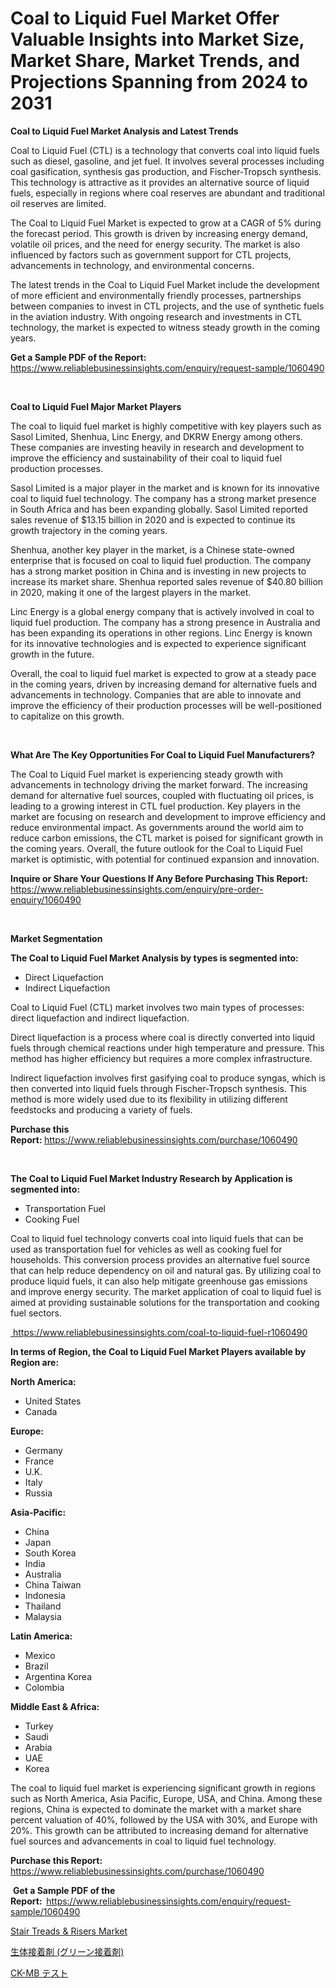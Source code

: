 <p><h1>Coal to Liquid Fuel Market Offer Valuable Insights into Market Size, Market Share, Market Trends, and Projections Spanning from 2024 to 2031</h1></p><p><strong>Coal to Liquid Fuel Market Analysis and Latest Trends</strong></p>
<p><p>Coal to Liquid Fuel (CTL) is a technology that converts coal into liquid fuels such as diesel, gasoline, and jet fuel. It involves several processes including coal gasification, synthesis gas production, and Fischer-Tropsch synthesis. This technology is attractive as it provides an alternative source of liquid fuels, especially in regions where coal reserves are abundant and traditional oil reserves are limited.</p><p>The Coal to Liquid Fuel Market is expected to grow at a CAGR of 5% during the forecast period. This growth is driven by increasing energy demand, volatile oil prices, and the need for energy security. The market is also influenced by factors such as government support for CTL projects, advancements in technology, and environmental concerns.</p><p>The latest trends in the Coal to Liquid Fuel Market include the development of more efficient and environmentally friendly processes, partnerships between companies to invest in CTL projects, and the use of synthetic fuels in the aviation industry. With ongoing research and investments in CTL technology, the market is expected to witness steady growth in the coming years.</p></p>
<p><strong>Get a Sample PDF of the Report:&nbsp;</strong> <a href="https://www.reliablebusinessinsights.com/enquiry/request-sample/1060490">https://www.reliablebusinessinsights.com/enquiry/request-sample/1060490</a></p>
<p>&nbsp;</p>
<p><strong>Coal to Liquid Fuel Major Market Players</strong></p>
<p><p>The coal to liquid fuel market is highly competitive with key players such as Sasol Limited, Shenhua, Linc Energy, and DKRW Energy among others. These companies are investing heavily in research and development to improve the efficiency and sustainability of their coal to liquid fuel production processes.</p><p>Sasol Limited is a major player in the market and is known for its innovative coal to liquid fuel technology. The company has a strong market presence in South Africa and has been expanding globally. Sasol Limited reported sales revenue of $13.15 billion in 2020 and is expected to continue its growth trajectory in the coming years.</p><p>Shenhua, another key player in the market, is a Chinese state-owned enterprise that is focused on coal to liquid fuel production. The company has a strong market position in China and is investing in new projects to increase its market share. Shenhua reported sales revenue of $40.80 billion in 2020, making it one of the largest players in the market.</p><p>Linc Energy is a global energy company that is actively involved in coal to liquid fuel production. The company has a strong presence in Australia and has been expanding its operations in other regions. Linc Energy is known for its innovative technologies and is expected to experience significant growth in the future.</p><p>Overall, the coal to liquid fuel market is expected to grow at a steady pace in the coming years, driven by increasing demand for alternative fuels and advancements in technology. Companies that are able to innovate and improve the efficiency of their production processes will be well-positioned to capitalize on this growth.</p></p>
<p>&nbsp;</p>
<p><strong>What Are The Key Opportunities For Coal to Liquid Fuel Manufacturers?</strong></p>
<p><p>The Coal to Liquid Fuel market is experiencing steady growth with advancements in technology driving the market forward. The increasing demand for alternative fuel sources, coupled with fluctuating oil prices, is leading to a growing interest in CTL fuel production. Key players in the market are focusing on research and development to improve efficiency and reduce environmental impact. As governments around the world aim to reduce carbon emissions, the CTL market is poised for significant growth in the coming years. Overall, the future outlook for the Coal to Liquid Fuel market is optimistic, with potential for continued expansion and innovation.</p></p>
<p><strong>Inquire or Share Your Questions If Any Before Purchasing This Report:</strong> <a href="https://www.reliablebusinessinsights.com/enquiry/pre-order-enquiry/1060490">https://www.reliablebusinessinsights.com/enquiry/pre-order-enquiry/1060490</a></p>
<p>&nbsp;</p>
<p><strong>Market Segmentation</strong></p>
<p><strong>The Coal to Liquid Fuel Market Analysis by types is segmented into:</strong></p>
<p><ul><li>Direct Liquefaction</li><li>Indirect Liquefaction</li></ul></p>
<p><p>Coal to Liquid Fuel (CTL) market involves two main types of processes: direct liquefaction and indirect liquefaction. </p><p>Direct liquefaction is a process where coal is directly converted into liquid fuels through chemical reactions under high temperature and pressure. This method has higher efficiency but requires a more complex infrastructure.</p><p>Indirect liquefaction involves first gasifying coal to produce syngas, which is then converted into liquid fuels through Fischer-Tropsch synthesis. This method is more widely used due to its flexibility in utilizing different feedstocks and producing a variety of fuels.</p></p>
<p><strong>Purchase this Report:&nbsp;</strong><a href="https://www.reliablebusinessinsights.com/purchase/1060490">https://www.reliablebusinessinsights.com/purchase/1060490</a></p>
<p>&nbsp;</p>
<p><strong>The Coal to Liquid Fuel Market Industry Research by Application is segmented into:</strong></p>
<p><ul><li>Transportation Fuel</li><li>Cooking Fuel</li></ul></p>
<p><p>Coal to liquid fuel technology converts coal into liquid fuels that can be used as transportation fuel for vehicles as well as cooking fuel for households. This conversion process provides an alternative fuel source that can help reduce dependency on oil and natural gas. By utilizing coal to produce liquid fuels, it can also help mitigate greenhouse gas emissions and improve energy security. The market application of coal to liquid fuel is aimed at providing sustainable solutions for the transportation and cooking fuel sectors.</p></p>
<p><a href="https://www.reliablebusinessinsights.com/coal-to-liquid-fuel-r1060490">&nbsp;https://www.reliablebusinessinsights.com/coal-to-liquid-fuel-r1060490</a></p>
<p><strong>In terms of Region, the Coal to Liquid Fuel Market Players available by Region are:</strong></p>
<p>
    <p> <strong> North America: </strong>
        <ul>
            <li>United States</li>
            <li>Canada</li>
        </ul>
        </p> 
    <p> <strong> Europe: </strong>
        <ul>
            <li>Germany</li>
            <li>France</li>
            <li>U.K.</li>
            <li>Italy</li>
            <li>Russia</li>
        </ul>
        </p> 
    <p> <strong> Asia-Pacific: </strong>
        <ul>
            <li>China</li>
            <li>Japan</li>
            <li>South Korea</li>
            <li>India</li>
            <li>Australia</li>
            <li>China Taiwan</li>
            <li>Indonesia</li>
            <li>Thailand</li>
            <li>Malaysia</li>
        </ul>
        </p> 
    <p> <strong> Latin America: </strong>
        <ul>
            <li>Mexico</li>
            <li>Brazil</li>
            <li>Argentina Korea</li>
            <li>Colombia</li>
        </ul>
        </p> 
    <p> <strong> Middle East & Africa: </strong>
        <ul>
            <li>Turkey</li>
            <li>Saudi</li>
            <li>Arabia</li>
            <li>UAE</li>
            <li>Korea</li>
        </ul>
    </p>
    </p>
<p><p>The coal to liquid fuel market is experiencing significant growth in regions such as North America, Asia Pacific, Europe, USA, and China. Among these regions, China is expected to dominate the market with a market share percent valuation of 40%, followed by the USA with 30%, and Europe with 20%. This growth can be attributed to increasing demand for alternative fuel sources and advancements in coal to liquid fuel technology.</p></p>
<p><strong>Purchase this Report: </strong><a href="https://www.reliablebusinessinsights.com/purchase/1060490">https://www.reliablebusinessinsights.com/purchase/1060490</a></p>
<p>&nbsp;<strong>Get a Sample PDF of the Report:&nbsp;&nbsp;</strong><a href="https://www.reliablebusinessinsights.com/enquiry/request-sample/1060490">https://www.reliablebusinessinsights.com/enquiry/request-sample/1060490</a></p>
<p><strong></strong></p>
<p><p><a href="https://github.com/jaidynmorantestelletmjzya/Market-Research-Report-List-2/blob/main/stair-treads-risers-market.md">Stair Treads & Risers Market</a></p><p><a href="https://github.com/DudleyFerry/Market-Research-Report-List-1/blob/main/790975591657.md">生体接着剤 (グリーン接着剤)</a></p><p><a href="https://github.com/marbadji/Market-Research-Report-List-1/blob/main/954126690766.md">CK-MB テスト</a></p></p>